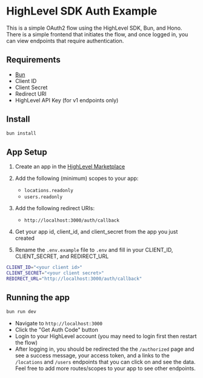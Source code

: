 # HighLevel SDK Auth Example

This is a simple OAuth2 flow using the HighLevel SDK, Bun, and Hono. There is a simple frontend that initiates the flow, and once logged in, you can view endpoints that require authentication.

## Requirements

- [Bun](https://bun.sh/)
- Client ID
- Client Secret
- Redirect URI
- HighLevel API Key (for v1 endpoints only)

## Install

```bash
bun install
```

## App Setup

1. Create an app in the [HighLevel Marketplace](https://marketplace.gohighlevel.com/apps)
2. Add the following (minimum) scopes to your app:
    - `locations.readonly`
    - `users.readonly`

3. Add the following redirect URIs:
    - `http://localhost:3000/auth/callback`

4. Get your app id, client_id, and client_secret from the app you just created

5. Rename the `.env.example` file to `.env` and fill in your CLIENT_ID, CLIENT_SECRET, and REDIRECT_URL

```bash
CLIENT_ID="<your client id>"
CLIENT_SECRET="<your client secret>"
REDIRECT_URL="http://localhost:3000/auth/callback"
```

## Running the app

```bash
bun run dev
```

- Navigate to `http://localhost:3000`
- Click the "Get Auth Code" button
- Login to your HighLevel account (you may need to login first then restart the flow)
- After logging in, you should be redirected the the `/authorized` page and see a success message, your access token, and a links to the `/locations` and `/users` endpoints that you can click on and see the data. Feel free to add more routes/scopes to your app to see other endpoints.
